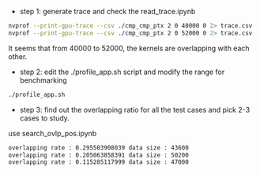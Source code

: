 * step 1: generate trace and check the read_trace.ipynb
```bash
nvprof --print-gpu-trace --csv ./cmp_cmp_ptx 2 0 40000 0 2> trace.csv
nvprof --print-gpu-trace --csv ./cmp_cmp_ptx 2 0 52000 0 2> trace.csv
```
It seems that from 40000 to 52000, the kernels are overlapping with each other.

* step 2: edit the ./profile_app.sh script and modify the range for benchmarking
```bash
./profile_app.sh
```

* step 3: find out the overlapping ratio for all the test cases and pick 2-3 cases to study.

use search_ovlp_pos.ipynb
```bash
overlapping rate : 0.295503908039 data size : 43600
overlapping rate : 0.205063858391 data size : 50200
overlapping rate : 0.115285117999 data size : 47000
```


